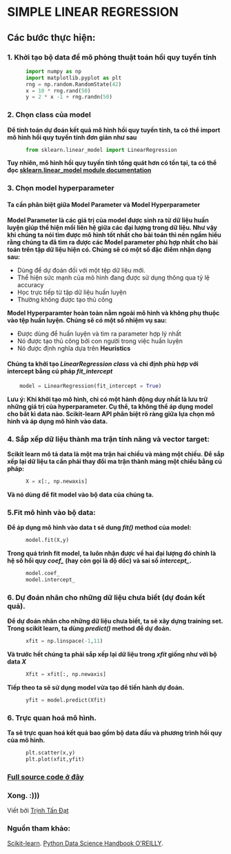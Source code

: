 # SIMPLE LINEAR REGRESSION

## Các bước thực hiện:

### 1. Khởi tạo bộ data để mô phỏng thuật toán hồi quy tuyến tính
```python
      import numpy as np
      import matplotlib.pyplot as plt
      rng = np.random.RandomState(42)
      x = 10 * rng.rand(50)
      y = 2 * x -1 + rng.randn(50)
```
### 2. Chọn class của model

  **Để tính toán dự đoán kết quả mô hình hồi quy tuyến tính, ta có thể import mô hình hồi quy tuyến tính đơn giản như sau**

```python
      from sklearn.linear_model import LinearRegression
```
  **Tuy nhiên, mô hình hồi quy tuyến tính tổng quát hơn có tồn tại, ta có thể đọc [sklearn.linear_model module documentation](https://scikit-learn.org/stable/modules/generated/sklearn.linear_model.LinearRegression.html)**

### 3. Chọn model hyperparameter
  #### Ta cần phân biệt giữa Model Parameter và Model Hyperparameter

**Model Parameter là các giá trị của model được sinh ra từ dữ liệu huấn luyện giúp thể hiện mối liên hệ giữa các đại lượng trong dữ liệu. Như vậy khi chúng ta nói tìm được mô hình tốt nhất cho bài toán thì nên ngầm hiểu rằng chúng ta đã tìm ra được các Model parameter phù hợp nhất cho bài toán trên tập dữ liệu hiện có. Chúng sẽ có một số đặc điểm nhận dạng sau:**
  * Dùng để dự đoán đối với một tệp dữ liệu mới.
  * Thể hiện sức mạnh của mô hình đang được sử dụng thông qua tỷ lệ accuracy 
  * Học trực tiếp từ tập dữ liệu huấn luyện
  * Thường không được tạo thủ công
  
**Model Hyperparamter hoàn toàn nằm ngoài mô hình và không phụ thuộc vào tệp huấn luyện. Chúng sẽ có một số nhiệm vụ sau:**
  * Được dùng để huấn luyện và tìm ra parameter hợp lý nhất
  * Nó được tạo thủ công bởi con người trong việc huấn luyện
  * Nó được định nghĩa dựa trên **Heuristics**
  
  #### Chúng ta khởi tạo *LinearRegression class* và chỉ định phù hợp với intercept bằng cú pháp *fit_intercept*
  ```python
      model = LinearRegression(fit_intercept = True)
  ```
  **Lưu ý: Khi khởi tạo mô hình, chỉ có một hành động duy nhất là lưu trữ những giá trị của hyperparameter. Cụ thể, ta không thể áp dụng model cho bất kì data nào. Scikit-learn API phân biệt rõ ràng giữa lựa chọn mô hình và áp dụng mô hình vào data.**

### 4. Sắp xếp dữ liệu thành ma trận tính năng và vector target:
  **Scikit learn mô tả data là một ma trận hai chiều và mảng một chiều. Để sắp xếp lại dữ liệu ta cần phải thay đổi ma trận thành mảng một chiều bằng cú pháp:**
```python
      X = x[:, np.newaxis]
```
**Và nó dùng để fit model vào bộ data của chúng ta.**

### 5.Fit mô hình vào bộ data:
  **Để áp dụng mô hình vào data t sẽ dung *fit()* method của model:**
```python
      model.fit(X,y)
```
**Trong quá trình fit model, ta luôn nhận được về hai đại lượng đó chính là hệ số hồi quy *coef_* (hay còn gọi là độ dốc) và sai số *intercept_*.**
```python
      model.coef_
      model.intercept_
```
### 6. Dự đoán nhãn cho những dữ liệu chưa biết (dự đoán kết quả).
  **Để dự đoán nhãn cho những dữ liệu chưa biết, ta sẽ xây dựng training set. Trong scikit learn, ta dùng *predict()* method để dự đoán.**
```python
      xfit = np.linspace(-1,11)
```
**Và trước hết chúng ta phải sắp xếp lại dữ liệu trong *xfit* giống như với bộ data *X***
```python
      Xfit = xfit[:, np.newaxis]
```
**Tiếp theo ta sẽ sử dụng model vừa tạo để tiến hành dự đoán.**
```python
      yfit = model.predict(Xfit)
```

### 6. Trực quan hoá mô hình.
  **Ta sẽ trực quan hoá kết quả bao gồm bộ data đầu và phương trình hồi quy của mô hình.**
```python
      plt.scatter(x,y)
      plt.plot(xfit,yfit)
```
### [Full source code ở đây](https://github.com/tandathcmute/MLrepo/blob/master/Simple%20Linear%20Regression/demoSimpleLinearRegression.ipynb)
### Xong. :)))
Viết bởi [Trịnh Tấn Đạt](https://www.facebook.com/ttd.lvc)
### Nguồn tham khảo:
[Scikit-learn](https://scikit-learn.org).
[Python Data Science Handbook O'REILLY](https://libgen.is/book/index.php?md5=B72D6570421B823BA68C6D4B2F7BF2A4).
  

